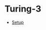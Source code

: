 # Turing-3

* [Setup](https://github.com/sentinel-official/docs/tree/master/guides/testnets/turing-3/SETUP.md "Setup")
